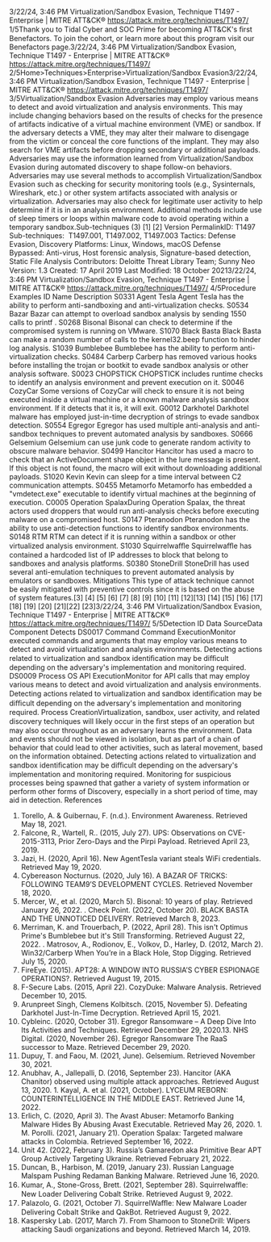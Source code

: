 3/22/24, 3:46 PM Virtualization/Sandbox Evasion, Technique T1497 - Enterprise | MITRE ATT&CK®
https://attack.mitre.org/techniques/T1497/ 1/5Thank you to Tidal Cyber and SOC Prime for becoming ATT&CK's ﬁrst Benefactors. To join the cohort, or learn more about this program visit our
Benefactors page.3/22/24, 3:46 PM Virtualization/Sandbox Evasion, Technique T1497 - Enterprise | MITRE ATT&CK®
https://attack.mitre.org/techniques/T1497/ 2/5Home>Techniques>Enterprise>Virtualization/Sandbox Evasion3/22/24, 3:46 PM Virtualization/Sandbox Evasion, Technique T1497 - Enterprise | MITRE ATT&CK®
https://attack.mitre.org/techniques/T1497/ 3/5Virtualization/Sandbox Evasion
Adversaries may employ various means to detect and avoid virtualization and analysis environments. This may include changing behaviors
based on the results of checks for the presence of artifacts indicative of a virtual machine environment (VME) or sandbox. If the adversary
detects a VME, they may alter their malware to disengage from the victim or conceal the core functions of the implant. They may also search
for VME artifacts before dropping secondary or additional payloads. Adversaries may use the information learned from
Virtualization/Sandbox Evasion during automated discovery to shape follow-on behaviors.
Adversaries may use several methods to accomplish Virtualization/Sandbox Evasion such as checking for security monitoring tools (e.g.,
Sysinternals, Wireshark, etc.) or other system artifacts associated with analysis or virtualization. Adversaries may also check for legitimate
user activity to help determine if it is in an analysis environment. Additional methods include use of sleep timers or loops within malware
code to avoid operating within a temporary sandbox.Sub-techniques (3)
[1]
[2]
Version PermalinkID: T1497
Sub-techniques:  T1497.001, T1497.002, T1497.003
 
Tactics: Defense Evasion, Discovery
 
Platforms: Linux, Windows, macOS
 
Defense Bypassed: Anti-virus, Host forensic analysis, Signature-based detection, Static File Analysis
Contributors: Deloitte Threat Library Team; Sunny Neo
Version: 1.3
Created: 17 April 2019
Last Modiﬁed: 18 October 20213/22/24, 3:46 PM Virtualization/Sandbox Evasion, Technique T1497 - Enterprise | MITRE ATT&CK®
https://attack.mitre.org/techniques/T1497/ 4/5Procedure Examples
ID Name Description
S0331 Agent Tesla Agent Tesla has the ability to perform anti-sandboxing and anti-virtualization checks.
S0534 Bazar Bazar can attempt to overload sandbox analysis by sending 1550 calls to printf .
S0268 Bisonal Bisonal can check to determine if the compromised system is running on VMware.
S1070 Black Basta Black Basta can make a random number of calls to the kernel32.beep function to hinder log analysis.
S1039 Bumblebee Bumblebee has the ability to perform anti-virtualization checks.
S0484 Carberp Carberp has removed various hooks before installing the trojan or bootkit to evade sandbox analysis or
other analysis software.
S0023 CHOPSTICK CHOPSTICK includes runtime checks to identify an analysis environment and prevent execution on it.
S0046 CozyCar Some versions of CozyCar will check to ensure it is not being executed inside a virtual machine or a known
malware analysis sandbox environment. If it detects that it is, it will exit.
G0012 Darkhotel Darkhotel malware has employed just-in-time decryption of strings to evade sandbox detection.
S0554 Egregor Egregor has used multiple anti-analysis and anti-sandbox techniques to prevent automated analysis by
sandboxes.
S0666 Gelsemium Gelsemium can use junk code to generate random activity to obscure malware behavior.
S0499 Hancitor Hancitor has used a macro to check that an ActiveDocument shape object in the lure message is present. If
this object is not found, the macro will exit without downloading additional payloads.
S1020 Kevin Kevin can sleep for a time interval between C2 communication attempts.
S0455 Metamorfo Metamorfo has embedded a "vmdetect.exe" executable to identify virtual machines at the beginning of
execution.
C0005 Operation
SpalaxDuring Operation Spalax, the threat actors used droppers that would run anti-analysis checks before
executing malware on a compromised host.
S0147 Pteranodon Pteranodon has the ability to use anti-detection functions to identify sandbox environments.
S0148 RTM RTM can detect if it is running within a sandbox or other virtualized analysis environment.
S1030 Squirrelwaﬄe Squirrelwaﬄe has contained a hardcoded list of IP addresses to block that belong to sandboxes and
analysis platforms.
S0380 StoneDrill StoneDrill has used several anti-emulation techniques to prevent automated analysis by emulators or
sandboxes.
Mitigations
This type of attack technique cannot be easily mitigated with preventive controls since it is based on the abuse of system features.[3]
[4]
[5]
[6]
[7]
[8]
[9]
[10]
[11]
[12][13]
[14]
[15]
[16]
[17]
[18]
[19]
[20]
[21][22]
[23]3/22/24, 3:46 PM Virtualization/Sandbox Evasion, Technique T1497 - Enterprise | MITRE ATT&CK®
https://attack.mitre.org/techniques/T1497/ 5/5Detection
ID Data SourceData Component Detects
DS0017 Command Command
ExecutionMonitor executed commands and arguments that may employ various means to detect and
avoid virtualization and analysis environments. Detecting actions related to virtualization and
sandbox identiﬁcation may be diﬃcult depending on the adversary's implementation and
monitoring required.
DS0009 Process OS API
ExecutionMonitor for API calls that may employ various means to detect and avoid virtualization and
analysis environments. Detecting actions related to virtualization and sandbox identiﬁcation
may be diﬃcult depending on the adversary's implementation and monitoring required.
Process
CreationVirtualization, sandbox, user activity, and related discovery techniques will likely occur in the
ﬁrst steps of an operation but may also occur throughout as an adversary learns the
environment. Data and events should not be viewed in isolation, but as part of a chain of
behavior that could lead to other activities, such as lateral movement, based on the
information obtained. Detecting actions related to virtualization and sandbox identiﬁcation
may be diﬃcult depending on the adversary's implementation and monitoring required.
Monitoring for suspicious processes being spawned that gather a variety of system
information or perform other forms of Discovery, especially in a short period of time, may aid
in detection.
References
1. Torello, A. & Guibernau, F. (n.d.). Environment Awareness.
Retrieved May 18, 2021.
2. Falcone, R., Wartell, R.. (2015, July 27). UPS: Observations on
CVE-2015-3113, Prior Zero-Days and the Pirpi Payload.
Retrieved April 23, 2019.
3. Jazi, H. (2020, April 16). New AgentTesla variant steals WiFi
credentials. Retrieved May 19, 2020.
4. Cybereason Nocturnus. (2020, July 16). A BAZAR OF TRICKS:
FOLLOWING TEAM9’S DEVELOPMENT CYCLES. Retrieved
November 18, 2020.
5. Mercer, W., et al. (2020, March 5). Bisonal: 10 years of play.
Retrieved January 26, 2022.
 . Check Point. (2022, October 20). BLACK BASTA AND THE
UNNOTICED DELIVERY. Retrieved March 8, 2023.
7. Merriman, K. and Trouerbach, P. (2022, April 28). This isn't
Optimus Prime's Bumblebee but it's Still Transforming.
Retrieved August 22, 2022.
 . Matrosov, A., Rodionov, E., Volkov, D., Harley, D. (2012, March
2). Win32/Carberp When You’re in a Black Hole, Stop Digging.
Retrieved July 15, 2020.
9. FireEye. (2015). APT28: A WINDOW INTO RUSSIA’S CYBER
ESPIONAGE OPERATIONS?. Retrieved August 19, 2015.
10. F-Secure Labs. (2015, April 22). CozyDuke: Malware Analysis.
Retrieved December 10, 2015.
11. Arunpreet Singh, Clemens Kolbitsch. (2015, November 5).
Defeating Darkhotel Just-In-Time Decryption. Retrieved April
15, 2021.
12. Cybleinc. (2020, October 31). Egregor Ransomware – A Deep
Dive Into Its Activities and Techniques. Retrieved December
29, 2020.13. NHS Digital. (2020, November 26). Egregor Ransomware The
RaaS successor to Maze. Retrieved December 29, 2020.
14. Dupuy, T. and Faou, M. (2021, June). Gelsemium. Retrieved
November 30, 2021.
15. Anubhav, A., Jallepalli, D. (2016, September 23). Hancitor (AKA
Chanitor) observed using multiple attack approaches.
Retrieved August 13, 2020.
1 . Kayal, A. et al. (2021, October). LYCEUM REBORN:
COUNTERINTELLIGENCE IN THE MIDDLE EAST. Retrieved
June 14, 2022.
17. Erlich, C. (2020, April 3). The Avast Abuser: Metamorfo
Banking Malware Hides By Abusing Avast Executable.
Retrieved May 26, 2020.
1 . M. Porolli. (2021, January 21). Operation Spalax: Targeted
malware attacks in Colombia. Retrieved September 16, 2022.
19. Unit 42. (2022, February 3). Russia’s Gamaredon aka Primitive
Bear APT Group Actively Targeting Ukraine. Retrieved February
21, 2022.
20. Duncan, B., Harbison, M. (2019, January 23). Russian
Language Malspam Pushing Redaman Banking Malware.
Retrieved June 16, 2020.
21. Kumar, A., Stone-Gross, Brett. (2021, September 28).
Squirrelwaﬄe: New Loader Delivering Cobalt Strike. Retrieved
August 9, 2022.
22. Palazolo, G. (2021, October 7). SquirrelWaﬄe: New Malware
Loader Delivering Cobalt Strike and QakBot. Retrieved August
9, 2022.
23. Kaspersky Lab. (2017, March 7). From Shamoon to StoneDrill:
Wipers attacking Saudi organizations and beyond. Retrieved
March 14, 2019.